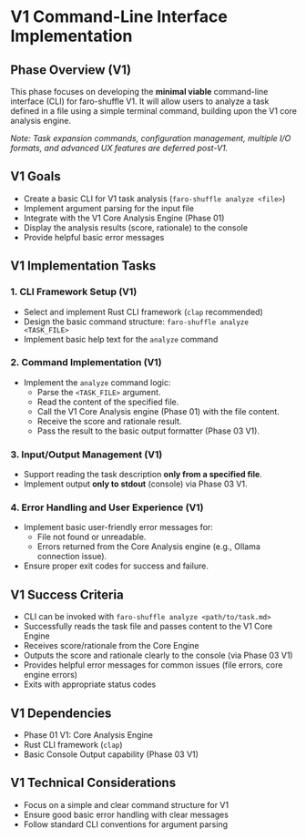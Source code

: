 # V1 Command-Line Interface Implementation

## Phase Overview (V1)
This phase focuses on developing the **minimal viable** command-line interface (CLI) for faro-shuffle V1. It will allow users to analyze a task defined in a file using a simple terminal command, building upon the V1 core analysis engine.

*Note: Task expansion commands, configuration management, multiple I/O formats, and advanced UX features are deferred post-V1.*

## V1 Goals
- Create a basic CLI for V1 task analysis (`faro-shuffle analyze <file>`)
- Implement argument parsing for the input file
- Integrate with the V1 Core Analysis Engine (Phase 01)
- Display the analysis results (score, rationale) to the console
- Provide helpful basic error messages

## V1 Implementation Tasks

### 1. CLI Framework Setup (V1)
- Select and implement Rust CLI framework (`clap` recommended)
- Design the basic command structure: `faro-shuffle analyze <TASK_FILE>`
- Implement basic help text for the `analyze` command

### 2. Command Implementation (V1)
- Implement the `analyze` command logic:
    - Parse the `<TASK_FILE>` argument.
    - Read the content of the specified file.
    - Call the V1 Core Analysis engine (Phase 01) with the file content.
    - Receive the score and rationale result.
    - Pass the result to the basic output formatter (Phase 03 V1).

### 3. Input/Output Management (V1)
- Support reading the task description **only from a specified file**.
- Implement output **only to stdout** (console) via Phase 03 V1.

### 4. Error Handling and User Experience (V1)
- Implement basic user-friendly error messages for:
    - File not found or unreadable.
    - Errors returned from the Core Analysis engine (e.g., Ollama connection issue).
- Ensure proper exit codes for success and failure.

## V1 Success Criteria
- CLI can be invoked with `faro-shuffle analyze <path/to/task.md>`
- Successfully reads the task file and passes content to the V1 Core Engine
- Receives score/rationale from the Core Engine
- Outputs the score and rationale clearly to the console (via Phase 03 V1)
- Provides helpful error messages for common issues (file errors, core engine errors)
- Exits with appropriate status codes

## V1 Dependencies
- Phase 01 V1: Core Analysis Engine
- Rust CLI framework (`clap`)
- Basic Console Output capability (Phase 03 V1)

## V1 Technical Considerations
- Focus on a simple and clear command structure for V1
- Ensure good basic error handling with clear messages
- Follow standard CLI conventions for argument parsing 